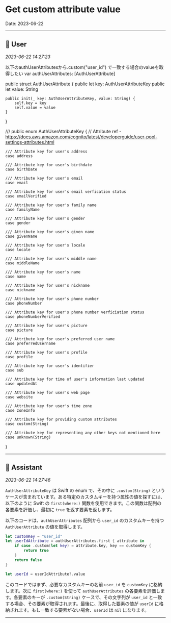 # Get custom attribute value

Date: 2023-06-22

---

## 👤 User
*2023-06-22 14:27:23*

以下のauthUserAttributesから.custom("user_id") で一致する場合のvalueを取得したい
var authUserAttributes: [AuthUserAttribute]


public struct AuthUserAttribute {
    public let key: AuthUserAttributeKey
    public let value: String

    public init(_ key: AuthUserAttributeKey, value: String) {
        self.key = key
        self.value = value
    }
}

///
public enum AuthUserAttributeKey {
    // Attribute ref - https://docs.aws.amazon.com/cognito/latest/developerguide/user-pool-settings-attributes.html

    /// Attribute key for user's address
    case address

    /// Attribute key for user's birthdate
    case birthDate

    /// Attribute key for user's email
    case email
    
    /// Attribute key for user's email verfication status
    case emailVerified

    /// Attribute key for user's family name
    case familyName

    /// Attribute key for user's gender
    case gender

    /// Attribute key for user's given name
    case givenName

    /// Attribute key for user's locale
    case locale

    /// Attribute key for user's middle name
    case middleName

    /// Attribute key for user's name
    case name

    /// Attribute key for user's nickname
    case nickname

    /// Attribute key for user's phone number
    case phoneNumber
    
    /// Attribute key for user's phone number verficiation status
    case phoneNumberVerified

    /// Attribute key for user's picture
    case picture

    /// Attribute key for user's preferred user name
    case preferredUsername
    
    /// Attribute key for user's profile
    case profile
    
    /// Attribute key for user's identifier
    case sub
    
    /// Attribute key for time of user's information last updated
    case updatedAt
    
    /// Attribute key for user's web page
    case website
    
    /// Attribute key for user's time zone
    case zoneInfo

    /// Attribute key for providing custom attributes
    case custom(String)

    /// Attribute key for representing any other keys not mentioned here
    case unknown(String)
}

---

## 🤖 Assistant
*2023-06-22 14:27:46*

`AuthUserAttributeKey` は Swift の enum で、その中に `.custom(String)` というケースが含まれています。ある特定のカスタムキーを持つ属性の値を探すには、以下のように Swift の `first(where:)` 関数を使用できます。この関数は配列の各要素を評価し、最初に `true` を返す要素を返します。

以下のコードは、`authUserAttributes` 配列から `user_id` のカスタムキーを持つ `AuthUserAttribute` の値を取得します。

```swift
let customKey = "user_id"
let userIdAttribute = authUserAttributes.first { attribute in
    if case .custom(let key) = attribute.key, key == customKey {
        return true
    }
    return false
}

let userId = userIdAttribute?.value
```

このコードではまず、必要なカスタムキーの名前 `user_id` を `customKey` に格納します。次に `first(where:)` を使って `authUserAttributes` の各要素を評価します。各要素のキーが `.custom(String)` ケースで、その文字列が `user_id` と一致する場合、その要素が取得されます。最後に、取得した要素の値が `userId` に格納されます。もし一致する要素がない場合、`userId` は `nil` になります。

---
